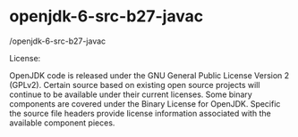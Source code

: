 openjdk-6-src-b27-javac
=======================

/openjdk-6-src-b27-javac

License:

OpenJDK code is released under the GNU General Public License Version 2 (GPLv2).
Certain source based on existing open source projects will continue to be available under their current licenses.
Some binary components are covered under the Binary License for OpenJDK. Specific the source file headers provide license information associated with the available component pieces.
